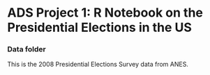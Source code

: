 # ADS Project 1:  R Notebook on the Presidential Elections in the US

### Data folder

This is the 2008 Presidential Elections Survey data from ANES. 
